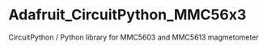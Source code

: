 # Adafruit_CircuitPython_MMC56x3
CircuitPython / Python library for MMC5603 and MMC5613 magmetometer
